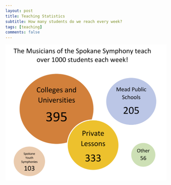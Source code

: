 ```yaml
---
layout: post
title: Teaching Statistics
subtitle: How many students do we reach every week?
tags: [teaching]
comments: false
---
```


![Teaching Stats](/assets/img/2023-09-01-teaching-stats/teaching-stats.png)
